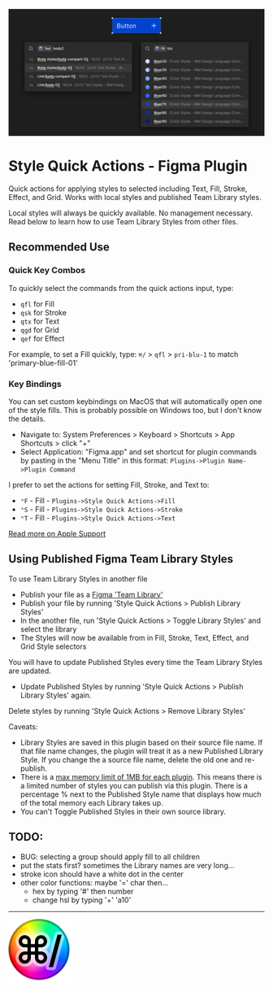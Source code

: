 ![Plugin Cover Art](./assets/CoverArt.png)

# Style Quick Actions - Figma Plugin
Quick actions for applying styles to selected including Text, Fill, Stroke, Effect, and Grid. Works with local styles and published Team Library styles.

Local styles will always be quickly available. No management necessary. Read below to learn how to use Team Library Styles from other files.

## Recommended Use

### Quick Key Combos
To quickly select the commands from the quick actions input, type:
- `qfl` for Fill
- `qsk` for Stroke
- `qtx` for Text
- `qgd` for Grid
- `qef` for Effect

For example, to set a Fill quickly, type: `⌘/` > `qfl` > `pri-blu-1` to match 'primary-blue-fill-01'

### Key Bindings
You can set custom keybindings on MacOS that will automatically open one of the style fills. This is probably possible on Windows too, but I don't know the details.

- Navigate to: System Preferences > Keyboard > Shortcuts > App Shortcuts > click "+"
- Select Application: "Figma.app" and set shortcut for plugin commands by pasting in the "Menu Title" in this format: `Plugins->Plugin Name->Plugin Command`
  
I prefer to set the actions for setting Fill, Stroke, and Text to:
- `⌃F` - Fill - `Plugins->Style Quick Actions->Fill`
- `⌃S` - Fill - `Plugins->Style Quick Actions->Stroke`
- `⌃T` - Fill - `Plugins->Style Quick Actions->Text`

[Read more on Apple Support](https://support.apple.com/guide/mac-help/create-keyboard-shortcuts-for-apps-mchlp2271/mac)

## Using Published Figma Team Library Styles

To use Team Library Styles in another file
- Publish your file as a [Figma 'Team Library'](https://help.figma.com/hc/en-us/articles/360041051154-Guide-to-libraries-in-Figma)
- Publish your file by running 'Style Quick Actions > Publish Library Styles'
- In the another file, run 'Style Quick Actions > Toggle Library Styles' and select the library
- The Styles will now be available from in Fill, Stroke, Text, Effect, and Grid Style selectors

You will have to update Published Styles every time the Team Library Styles are updated. 
- Update Published Styles by running 'Style Quick Actions > Publish Library Styles' again.

Delete styles by running 'Style Quick Actions > Remove Library Styles'

Caveats:
- Library Styles are saved in this plugin based on their source file name. If that file name changes, the plugin will treat it as a new Published Library Style. If you change the a source file name, delete the old one and re-publish.
- There is a [max memory limit of 1MB for each plugin](https://www.figma.com/plugin-docs/api/figma-clientStorage/#:~:text=Each%20plugin%20gets%20a%20total%20of%201MB%20of%20storage). This means there is a limited number of styles you can publish via this plugin. There is a percentage % next to the Published Style name that displays how much of the total memory each Library takes up.
- You can't Toggle Published Styles in their own source library.


## TODO:
- BUG: selecting a group should apply fill to all children
- put the stats first? sometimes the Library names are very long...
- stroke icon should have a white dot in the center
- other color functions: maybe '=' char then...
  - hex by typing '#' then number
  - change hsl by typing '+' 'a10'

--- 

![Plugin Cover Art](./assets/Icon.png)
